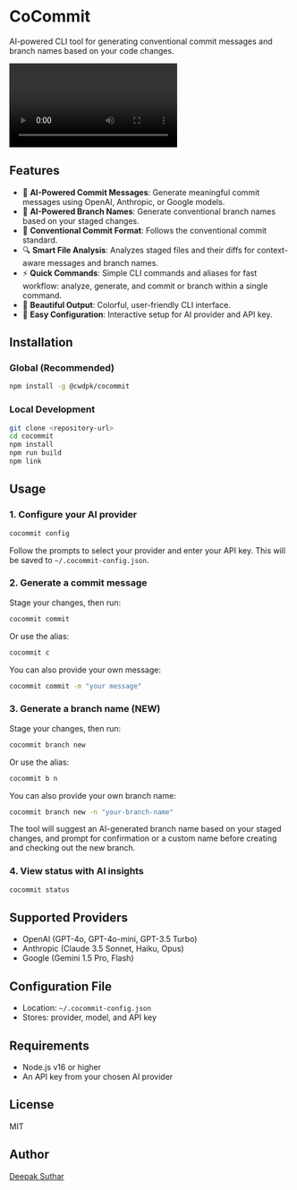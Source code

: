 # CoCommit

AI-powered CLI tool for generating conventional commit messages and branch names based on your code changes.

![Demo Video](https://github.com/codewithdpk/cocommit/raw/refs/heads/main/demococo.mp4)

## Features

- 🤖 **AI-Powered Commit Messages**: Generate meaningful commit messages using OpenAI, Anthropic, or Google models.
- 🌿 **AI-Powered Branch Names**: Generate conventional branch names based on your staged changes.
- 📝 **Conventional Commit Format**: Follows the conventional commit standard.
- 🔍 **Smart File Analysis**: Analyzes staged files and their diffs for context-aware messages and branch names.
- ⚡ **Quick Commands**: Simple CLI commands and aliases for fast workflow: analyze, generate, and commit or branch within a single command.
- 🎨 **Beautiful Output**: Colorful, user-friendly CLI interface.
- 🔧 **Easy Configuration**: Interactive setup for AI provider and API key.

## Installation

### Global (Recommended)

```sh
npm install -g @cwdpk/cocommit
```

### Local Development

```sh
git clone <repository-url>
cd cocommit
npm install
npm run build
npm link
```

## Usage

### 1. Configure your AI provider

```sh
cocommit config
```

Follow the prompts to select your provider and enter your API key. This will be saved to `~/.cocommit-config.json`.

### 2. Generate a commit message

Stage your changes, then run:

```sh
cocommit commit
```

Or use the alias:

```sh
cocommit c
```

You can also provide your own message:

```sh
cocommit commit -m "your message"
```

### 3. Generate a branch name (NEW)

Stage your changes, then run:

```sh
cocommit branch new
```

Or use the alias:

```sh
cocommit b n
```

You can also provide your own branch name:

```sh
cocommit branch new -n "your-branch-name"
```

The tool will suggest an AI-generated branch name based on your staged changes, and prompt for confirmation or a custom name before creating and checking out the new branch.

### 4. View status with AI insights

```sh
cocommit status
```

## Supported Providers

- OpenAI (GPT-4o, GPT-4o-mini, GPT-3.5 Turbo)
- Anthropic (Claude 3.5 Sonnet, Haiku, Opus)
- Google (Gemini 1.5 Pro, Flash)

## Configuration File

- Location: `~/.cocommit-config.json`
- Stores: provider, model, and API key

## Requirements

- Node.js v16 or higher
- An API key from your chosen AI provider

## License

MIT

## Author

[Deepak Suthar](https://x.com/0xDSuthar)
